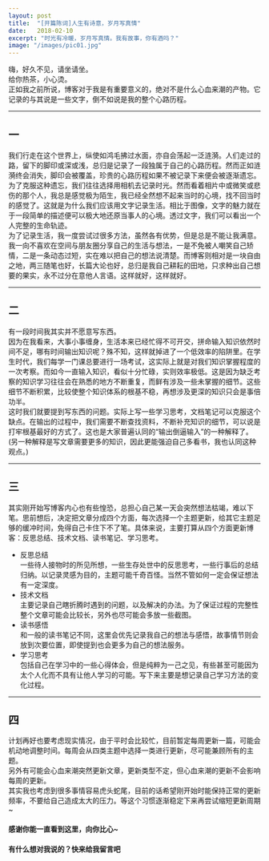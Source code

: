 ```yaml
---
layout: post
title:  "[开篇陈词]人生有诗意，岁月写真情"
date:   2018-02-10
excerpt: "时光有冷暖，岁月写真情。我有故事，你有酒吗？"
image: "/images/pic01.jpg"
---
```


嗨，好久不见，请坐请坐。  
给你热茶，小心烫。  
正如我之前所说，博客对于我是有重要意义的，绝对不是什么心血来潮的产物。它记录的与其说是一些文字，倒不如说是我的整个心路历程。  

---
## 一  
我们行走在这个世界上，纵使如鸿毛拂过水面，亦自会荡起一泛涟漪。人们走过的路，留下的脚印或深或浅，总归是记录了一段独属于自己的心路历程。然而正如涟漪终会消失，脚印会被覆盖，珍贵的心路历程如果不被记录下来便会被逐渐遗忘。为了克服这种遗忘，我们往往选择用相机去记录时光。然而看着相片中或微笑或悲伤的那个人，我总是感觉极为陌生，我已经全然想不起来当时的心境，找不回当时的感觉了。这就是为什么我们应该用文字记录生活。相比于图像，文字的魅力就在于一段简单的描述便可以极大地还原当事人的心境。透过文字，我们可以看出一个人完整的生命轨迹。  
为了记录生活，我一度尝试过很多方法，虽然各有优势，但是总是不能让我满意。我一向不喜欢在空间与朋友圈分享自己的生活与想法，一是不免被人嘲笑自己矫情，二是一条动态过短，实在难以把自己的想法说清楚。而博客则相对是一块自由之地，两三随笔也好，长篇大论也好，总归是我自己耕耘的田地，只求种出自己想要的果实，永不过分在意他人言语。这样就好，这样就好。  

---
## 二  
有一段时间我其实并不愿意写东西。  
因为在我看来，大事小事缠身，生活本来已经忙得不可开交，拼命输入知识依然时间不足，哪有时间输出知识呢？殊不知，这样就掉进了一个低效率的陷阱里。在学生时代，我们每学一门课总要进行一场考试，这实际上就是对我们知识掌握程度的一次考察。而如今一直输入知识，看似十分忙碌，实则效率极低。这是因为缺乏考察的知识学习往往会在熟悉的地方不断重复，而鲜有涉及一些未掌握的细节。这些细节不断积累，比较使整个知识体系的根基不稳，再想涉及更深的知识只会是事倍功半。  
这时我们就要提到写东西的问题。实际上写一些学习思考，文档笔记可以克服这个缺点。在输出的过程中，我们需要不断查找资料，不断补充知识的细节，可以说是打牢根基最好的方式了。这也是大家普遍认同的“输出倒逼输入”的一种解释了。(另一种解释是写文章需要更多的知识，因此更能强迫自己多看书，我也认同这种观点。)  

---
## 三  
其实刚开始写博客内心也有些惶恐，总担心自己某一天会突然想法枯竭，难以下笔。思前想后，决定把文章分成四个方面，每次选择一个主题更新，给其它主题足够的缓冲时间，免得自己卡住下不了笔。具体来说，主要打算从四个方面更新博客：反思总结、技术文档、读书笔记、学习思考。  
- 反思总结   
一些待人接物时的所见所想，一些生存处世中的反思思考，一些行事后的总结归纳。以记录灵感为目的，主题可能千奇百怪。当然不管如何一定会保证想法有一定深度。
- 技术文档   
主要记录自己瞎折腾时遇到的问题，以及解决的办法。为了保证过程的完整性整个文章可能会比较长，另外也尽可能会多放一些截图。
- 读书感悟  
和一般的读书笔记不同，这里会优先记录我自己的想法与感悟，故事情节则会放到次要位置，即使提到也会更多为自己的想法服务。
- 学习思考  
包括自己在学习中的一些心得体会，但是纯粹为一己之见，有些甚至可能因为太个人化而不具有让他人学习的可能。写下来主要是想记录自己学习方法的变化过程。

---
## 四  
计划再好也要考虑现实情况，由于平时会比较忙，目前暂定每周更新一篇，可能会机动地调整时间。每周会从四类主题中选择一类进行更新，尽可能兼顾所有的主题。  
另外有可能会心血来潮突然更新文章，更新类型不定，但心血来潮的更新不会影响每周的更新。  
其实我也考虑到很多事情容易虎头蛇尾，目前的话希望刚开始时能保持正常的更新频率，不要给自己造成太大的压力。等这个习惯逐渐稳定下来再尝试缩短更新周期~  

#### 感谢你能一直看到这里，向你比心~  
#### 有什么想对我说的？快来给我留言吧  
